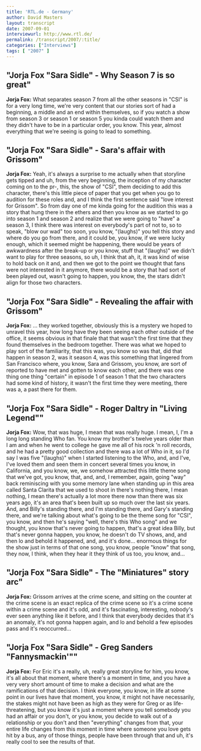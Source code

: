 ```yaml
---
title: 'RTL.de - Germany'
author: David Masters
layout: transcript
date: 2007-09-01
interviewurl: http://www.rtl.de/
permalink: /transcript/2007/:title/
categories: ["Interviews"]
tags: [ "2007" ]
---
```


## "Jorja Fox "Sara Sidle" - Why Season 7 is so great"

**Jorja Fox:** What separates season 7 from all the other seasons in "CSI" is for a very long time, we're very content that our stories sort of had a beginning, a middle and an end within themselves, so if you watch a show from season 3 or season 1 or season 5 you kinda could watch them and they didn't have to be in a particular order, you know. This year, almost everything that we're seeing is going to lead to something.

## "Jorja Fox "Sara Sidle" - Sara's affair with Grissom"

**Jorja Fox:** Yeah, it's always a surprise to me actually when that storyline gets tipped and uh, from the very beginning, the inception of my character coming on to the pr-, this, the show of "CSI", them deciding to add this character, there's this little piece of paper that you get when you go to audition for these roles and, and I think the first sentence said "love interest for Grissom". So from day one of me kinda going for the audition this was a story that hung there in the ethers and then you know as we started to go into season 1 and season 2 and realize that we were going to "have" a season 3, I think there was interest on everybody's part of not to, so to speak, "blow our wad" too soon, you know, "(laughs)" you tell this story and where do you go from there, and it could be, you know, if we were lucky enough, which it seemed might be happening, there would be years of awkwardness after the break-up or you know, stuff that "(laughs)" we didn't want to play for three seasons, so uh, I think that ah, it, it was kind of wise to hold back on it and, and then we got to the point we thought that fans were not interested in it anymore, there would be a story that had sort of been played out, wasn't going to happen, you know, the, the stars didn't align for those two characters.

## "Jorja Fox "Sara Sidle" - Revealing the affair with Grissom"

**Jorja Fox:** ... they worked together, obviously this is a mystery we hoped to unravel this year, how long have they been seeing each other outside of the office, it seems obvious in that finale that that wasn't the first time that they found themselves in the bedroom together. There was what we hoped to play sort of the familiarity, that this was, you know so was that, did that happen in season 2, was it season 4, was this something that lingered from San Francisco where, you know, Sara and Grissom, you know, are sort of reported to have met and gotten to know each other, and there was one thing one thing "certain" in episode 1 of season 1 that the two characters had some kind of history, it wasn't the first time they were meeting, there was a, a past there for them.

## "Jorja Fox "Sara Sidle" - Roger Daltry in "Living Legend""

**Jorja Fox:** Wow, that was huge, I mean that was really huge. I mean, I, I'm a long long standing Who fan. You know my brother's twelve years older than I am and when he went to college he gave me all of his rock 'n roll records, and he had a pretty good collection and there was a lot of Who in it, so I'd say I was five "(laughs)" when I started listening to the Who, and, and I've, I've loved them and seen them in concert several times you know, in California, and you know, we, we somehow attracted this little theme song that we've got, you know, that, and, and, I remember, again, going "way" back reminiscing with you some memory lane when standing up in this area called Santa Clarita that we used to shoot in there's nothing there, I mean nothing, I mean there's actually a lot more there now than there was six years ago, it's an area that's been built up so much over the last six years. And, and Billy's standing there, and I'm standing there, and Gary's standing there, and we're talking about what's going to be the theme song for "CSI", you know, and then he's saying "well, there's this Who song" and we thought, you know that's never going to happen, that's a great idea Billy, but that's never gonna happen, you know, he doesn't do TV shows, and, and then lo and behold it happened, and, and it's done... enormous things for the show just in terms of that one song, you know, people "know" that song, they now, I think, when they hear it they think of us too, you know, and...

## "Jorja Fox "Sara Sidle" - The "Miniatures" story arc"

**Jorja Fox:** Grissom arrives at the crime scene, and sitting on the counter at the crime scene is an exact replica of the crime scene so it's a crime scene within a crime scene and it's odd, and it's fascinating, interesting, nobody's ever seen anything like it before, and I think that everybody decides that it's an anomaly, it's not gonna happen again, and lo and behold a few episodes pass and it's reoccurred...

## "Jorja Fox "Sara Sidle" - Greg Sanders "Fannysmackin'""

**Jorja Fox:** For Eric it's a really, uh, really great storyline for him, you know, it's all about that moment, where there's a moment in time, and you have a very very short amount of time to make a decision and what are the ramifications of that decision. I think everyone, you know, in life at some point in our lives have that moment, you know, it might not have necessarily, the stakes might not have been as high as they were for Greg or as life-threatening, but you know it's just a moment where you tell somebody you had an affair or you don't, or you know, you decide to walk out of a relationship or you don't and then "everything" changes from that, your entire life changes from this moment in time where someone you love gets hit by a bus, any of those things, people have been through that and uh, it's really cool to see the results of that.
